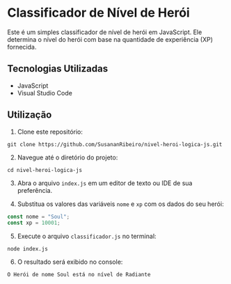# Classificador de Nível de Herói

Este é um simples classificador de nível de herói em JavaScript. Ele determina o nível do herói com base na quantidade de experiência (XP) fornecida.

## Tecnologias Utilizadas

- JavaScript
- Visual Studio Code

## Utilização

1. Clone este repositório:

```
git clone https://github.com/SusananRibeiro/nivel-heroi-logica-js.git
```

2. Navegue até o diretório do projeto:

```
cd nivel-heroi-logica-js
```

3. Abra o arquivo `index.js` em um editor de texto ou IDE de sua preferência.

4. Substitua os valores das variáveis `nome` e `xp` com os dados do seu herói:

```javascript
const nome = "Soul";
const xp = 10001; 
```

5. Execute o arquivo `classificador.js` no terminal:

```
node index.js
```

6. O resultado será exibido no console:

```
O Herói de nome Soul está no nível de Radiante
```


